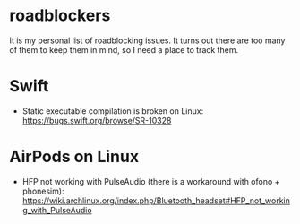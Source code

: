 # roadblockers

It is my personal list of roadblocking issues. It turns out there are too many
of them to keep them in mind, so I need a place to track them.

# Swift

* Static executable compilation is broken on Linux: https://bugs.swift.org/browse/SR-10328

# AirPods on Linux

* HFP not working with PulseAudio (there is a workaround with ofono + phonesim): https://wiki.archlinux.org/index.php/Bluetooth_headset#HFP_not_working_with_PulseAudio
